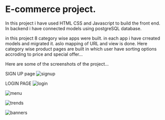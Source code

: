 # E-commerce project.

In this project i have used HTML CSS and Javascript to build the front end.
In backend i have connected models using postgreSQL database.

in this project 8 category wise apps were built. in each app i have crreated models and migrated it. aslo mapping of URL and view is done.
Here category wise product pages are built in which user have sorting options accroding to price and special offer...


Here are some of the screenshots of the project...

SIGN UP page
![signup](https://user-images.githubusercontent.com/83777309/117540771-58d0df80-b02e-11eb-8746-8d700284c94b.PNG)


LOGIN PAGE
![login](https://user-images.githubusercontent.com/83777309/117540780-6d14dc80-b02e-11eb-99a5-d2a5dd83461e.PNG)


![menu](https://user-images.githubusercontent.com/83777309/117540787-78680800-b02e-11eb-89da-60deddd469e1.PNG)



![trends](https://user-images.githubusercontent.com/83777309/117540796-7d2cbc00-b02e-11eb-8195-e2cf6e5d7616.PNG)


![banners](https://user-images.githubusercontent.com/83777309/117540802-80c04300-b02e-11eb-994e-4f747a78a4ad.PNG)





